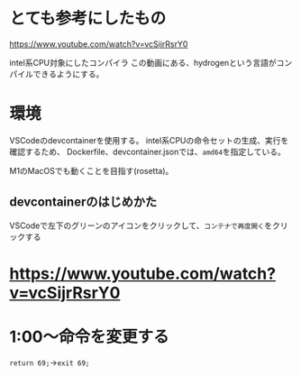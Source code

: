 # とても参考にしたもの
https://www.youtube.com/watch?v=vcSijrRsrY0

intel系CPU対象にしたコンパイラ
この動画にある、hydrogenという言語がコンパイルできるようにする。

# 環境
VSCodeのdevcontainerを使用する。
intel系CPUの命令セットの生成、実行を確認するため、
Dockerfile、devcontainer.jsonでは、`amd64`を指定している。

M1のMacOSでも動くことを目指す(rosetta)。

## devcontainerのはじめかた
VSCodeで左下のグリーンのアイコンをクリックして、`コンテナで再度開く`をクリックする

# https://www.youtube.com/watch?v=vcSijrRsrY0

# 1:00〜命令を変更する

`return 69;`→`exit 69;`


